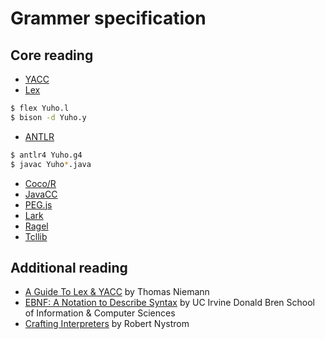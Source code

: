 # Grammer specification

## Core reading

* [YACC](https://silcnitc.github.io/yacc.html)
* [Lex](https://wycwiki.readthedocs.io/en/latest/_static/compilers/lex.html)

```sh
$ flex Yuho.l
$ bison -d Yuho.y
```

* [ANTLR](https://www.antlr.org/)

```sh
$ antlr4 Yuho.g4
$ javac Yuho*.java
```

* [Coco/R](https://ssw.jku.at/Research/Projects/Coco/)
* [JavaCC](https://javacc.github.io/javacc/)
* [PEG.js](https://github.com/pegjs/pegjs)
* [Lark](https://github.com/lark-parser/lark)
* [Ragel](http://www.colm.net/open-source/ragel/)
* [Tcllib](https://core.tcl-lang.org/tcllib/doc/tcllib-1-18/embedded/www/tcllib/files/apps/pt.html)

## Additional reading

* [A Guide To Lex & YACC](https://arcb.csc.ncsu.edu/~mueller/codeopt/codeopt00/y_man.pdf) by Thomas Niemann
* [EBNF: A Notation to Describe Syntax](https://ics.uci.edu/~pattis/ICS-33/lectures/ebnf.pdf) by UC Irvine Donald Bren School of Information & Computer Sciences
* [Crafting Interpreters](https://craftinginterpreters.com/) by Robert Nystrom
